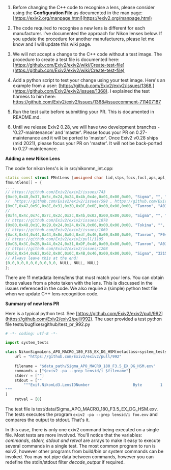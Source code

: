 1. Before changing the C++ code to recognise a lens, please consider using the **Configuration File** as documented in the man page: [https://exiv2.org/manpage.html](https://exiv2.org/manpage.html)

2. The code required to recognise a new lens is different for each manufacturer.  I've documented the approach for Nikon lenses below.  If you update the procedure for another manufacturers, please let me know and I will update this wiki page. 

3. We will not accept a change to the C++ code without a test image.  The procedure to create a test file is documented here: [https://github.com/Exiv2/exiv2/wiki/Create-test-file](https://github.com/Exiv2/exiv2/wiki/Create-test-file)

4. Add a python script to test your change using your test image. Here's an example from a user: [https://github.com/Exiv2/exiv2/issues/1368.](https://github.com/Exiv2/exiv2/issues/1368). I explained the test harness to him here: https://github.com/Exiv2/exiv2/issues/1368#issuecomment-711407187

5. Run the test suite before submitting your PR.  This is documented in README.md.

6. Until we release Exiv2 0.28, we will have two development branches - '0.27-maintenance' and 'master'. Please focus your PR on 0.27-maintenance and it will be ported to 'master'.  Once Exiv2 v0.28 ships (mid 2021), please focus your PR on 'master'.  It will not be back-ported to 0.27-maintenance.

**Adding a new Nikon Lens**

The code for nikon lens's is in src/nikonmn_int.cpp:

```cpp
static const struct FMntLens {unsigned char lid,stps,focs,focl,aps,apl,lfw, ltype, tcinfo, dblid, mid; const char *manuf, *lnumber, *lensname;}
fmountlens[] = {
....
// https://github.com/Exiv2/exiv2/issues/743
{0xc9,0x48,0x37,0x5c,0x24,0x24,0x4b,0x4e,0x01,0x00,0x00, "Sigma", "", "24-70mm F2.8 DG OS HSM Art"},
//  https://github.com/Exiv2/exiv2/issues/598 , https://github.com/Exiv2/exiv2/pull/891
{0xCF,0x47,0x5C,0x8E,0x31,0x3D,0xDF,0x0E,0x00,0x00,0x00, "Tamron", "A030", "SP 70-300mm F/4-5.6 Di VC USD"},
//
{0xf4,0x4c,0x7c,0x7c,0x2c,0x2c,0x4b,0x02,0x00,0x00,0x00, "Sigma", "", "APO Macro 180mm F3.5 EX DG HSM"},
// https://github.com/Exiv2/exiv2/issues/1078
{0x80,0x48,0x1C,0x29,0x24,0x24,0x7A,0x06,0x00,0x00,0x00, "Tokina", "", "atx-i 11-16mm F2.8 CF"},
// https://github.com/Exiv2/exiv2/issues/1069
{0xc8,0x54,0x44,0x44,0x0d,0x0d,0xdf,0x46,0x00,0x00,0x00, "Tamron", "F045", "SP 35mm f/1.4 Di USD"},
// https://github.com/Exiv2/exiv2/pull/1105
{0xCB,0x3C,0x2B,0x44,0x24,0x31,0xDF,0x46,0x00,0x00,0x00, "Tamron", "A037", "17-35mm F/2.8-4 Di OSD"},
// https://github.com/Exiv2/exiv2/issues/1208
{0xC8,0x54,0x62,0x62,0x0C,0x0C,0x4B,0x46,0x00,0x00,0x00, "Sigma", "321550", "85mm F1.4 DG HSM | A"},
// Always leave this at the end!
{0,0,0,0,0,0,0,0,0,0,0, NULL, NULL, NULL}
};
```
There are 11 metadata items/lens that must match your lens.  You can obtain those values from a photo taken with the lens.  This is discussed in the issues referenced in the code.  We also require a (simple) python test file when we update C++ lens recognition code.

**Summary of new lens PR**

Here is a typical python test.  See [https://github.com/Exiv2/exiv2/pull/992](https://github.com/Exiv2/exiv2/pull/992).  The user provided a test python file tests/bugfixes/github/test_pr_992.py

```python
# -*- coding: utf-8 -*-

import system_tests

class NikonSigmaLens_APO_MACRO_180_F35_EX_DG_HSM(metaclass=system_tests.CaseMeta):
    url = "https://github.com/Exiv2/exiv2/pull/992"
    
    filename = "$data_path/Sigma_APO_MACRO_180_F3.5_EX_DG_HSM.exv"
    commands = ["$exiv2 -pa --grep lensid/i $filename"]
    stderr = [""]
    stdout = [""
        """Exif.NikonLd3.LensIDNumber                   Byte        1  Sigma APO Macro 180mm F3.5 EX DG HSM
"""
]
    retval = [0]
```

The test file is test/data/Sigma\_APO\_MACRO\_180\_F3.5\_EX\_DG\_HSM.exv.  The tests executes the program `exiv2 -pa --grep lensid/i foo.exv` and compares the output to stdout.  That's it.

In this case, there is only one exiv2 command being executed on a single file.  Most tests are more involved.  You'll notice that the variables: _commands, stderr, stdout and retval_ are arrays to make it easy to execute several commands in a single test.  The most common program to run is exiv2, however other programs from build/bin or system commands can be invoked.  You may not pipe data between commands, however you can redefine the stdin/stdout filter _decode_output_ if required.
